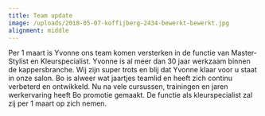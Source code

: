 ```yaml
---
title: Team update
image: /uploads/2018-05-07-koffijberg-2434-bewerkt-bewerkt.jpg
alignment: middle
---
```


Per 1 maart is Yvonne ons team komen versterken in de functie van Master-Stylist en Kleurspecialist. Yvonne is al meer dan 30 jaar werkzaam binnen de kappersbranche. Wij zijn super trots en blij dat Yvonne klaar voor u staat in onze salon. Bo is alweer wat jaartjes teamlid en heeft zich continu verbeterd en ontwikkeld. Nu na vele cursussen, trainingen en jaren werkervaring heeft Bo promotie gemaakt. De functie als kleurspecialist zal zij per 1 maart op zich nemen.&nbsp;